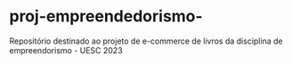 # proj-empreendedorismo-
Repositório destinado ao projeto de e-commerce de livros da disciplina de empreendorismo - UESC 2023
